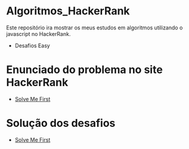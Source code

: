 # Algoritmos_HackerRank

Este repositório ira mostrar os meus estudos em algoritmos utilizando o javascript no HackerRank.

- Desafios Easy

# Enunciado do problema no site HackerRank

- [Solve Me First](https://www.hackerrank.com/challenges/solve-me-first/problem?isFullScreen=true)

# Solução dos desafios

- [Solve Me First](https://github.com/macmiller87/Algoritmos_HackerRank/blob/main/Solve_me_first/index.js)


